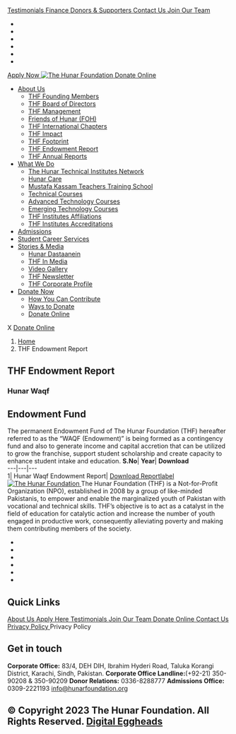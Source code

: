 [ Testimonials ](https://hunarfoundation.org/thf-endowment-report/</testimonials/>)
[ Finance ](https://hunarfoundation.org/thf-endowment-report/</finance/>)
[ Donors & Supporters ](https://hunarfoundation.org/thf-endowment-report/</donors-and-supporters/>)
[ Contact Us ](https://hunarfoundation.org/thf-endowment-report/</contact-us/>)
[ Join Our Team ](https://hunarfoundation.org/thf-endowment-report/</join-our-team/>)
  * [ ](https://hunarfoundation.org/thf-endowment-report/<https:/www.facebook.com/THFPakistan/>)
  * [ ](https://hunarfoundation.org/thf-endowment-report/<https:/www.instagram.com/thehunarfoundation/>)
  * [ ](https://hunarfoundation.org/thf-endowment-report/<https:/www.linkedin.com/company/the-hunar-foundation-thf-/>)
  * [ ](https://hunarfoundation.org/thf-endowment-report/<https:/twitter.com/THFHunar>)
  * [ ](https://hunarfoundation.org/thf-endowment-report/<https:/www.tiktok.com/@thehunarfoundation?_t=8edbSHDc97y&_r=1>)
  * [ ](https://hunarfoundation.org/thf-endowment-report/<https:/www.youtube.com/c/TheHunarFoundationTHF>)


[ Apply Now ](https://hunarfoundation.org/thf-endowment-report/<https:/docs.google.com/forms/d/e/1FAIpQLScI-WyhUZ2lZaoOHCtRIcRShkeC1ulelv_o0Ds8FmYqorPa7w/viewform?vc=0&c=0&w=1&flr=0>)
[ ![The Hunar Foundation](https://hunarfoundation.org/wp-content/uploads/2021/02/THF-Logo.png) ](https://hunarfoundation.org/thf-endowment-report/<https:/hunarfoundation.org/>)
[ Donate Online ](https://hunarfoundation.org/thf-endowment-report/<https:/billing.paypro.com.pk/donation/hunar-foundation/>)
  * [About Us](https://hunarfoundation.org/thf-endowment-report/<https:/hunarfoundation.org/about-us/>)
    * [THF Founding Members](https://hunarfoundation.org/thf-endowment-report/<https:/hunarfoundation.org/thf-founding-members/>)
    * [THF Board of Directors](https://hunarfoundation.org/thf-endowment-report/<https:/hunarfoundation.org/thf-board-of-directors/>)
    * [THF Management](https://hunarfoundation.org/thf-endowment-report/<https:/hunarfoundation.org/thf-management/>)
    * [Friends of Hunar (FOH)](https://hunarfoundation.org/thf-endowment-report/<https:/hunarfoundation.org/friends-of-hunar-foh/>)
    * [THF International Chapters](https://hunarfoundation.org/thf-endowment-report/<https:/hunarfoundation.org/thf-international-chapters/>)
    * [THF Impact](https://hunarfoundation.org/thf-endowment-report/<https:/hunarfoundation.org/thf-impact/>)
    * [THF Footprint](https://hunarfoundation.org/thf-endowment-report/<https:/hunarfoundation.org/thf-footprint/>)
    * [THF Endowment Report](https://hunarfoundation.org/thf-endowment-report/<https:/hunarfoundation.org/thf-endowment-report/>)
    * [THF Annual Reports](https://hunarfoundation.org/thf-endowment-report/<https:/hunarfoundation.org/thf-annual-reports/>)
  * [What We Do](https://hunarfoundation.org/thf-endowment-report/<#>)
    * [The Hunar Technical Institutes Network](https://hunarfoundation.org/thf-endowment-report/<https:/hunarfoundation.org/the-hunar-technical-institutes-network/>)
    * [Hunar Care](https://hunarfoundation.org/thf-endowment-report/<https:/hunarfoundation.org/hunar-care/>)
    * [Mustafa Kassam Teachers Training School](https://hunarfoundation.org/thf-endowment-report/<https:/hunarfoundation.org/mustafa-kassam-teachers-training-school/>)
    * [Technical Courses](https://hunarfoundation.org/thf-endowment-report/<https:/hunarfoundation.org/technical-courses/>)
    * [Advanced Technology Courses](https://hunarfoundation.org/thf-endowment-report/<https:/hunarfoundation.org/advanced-technology-courses/>)
    * [Emerging Technology Courses](https://hunarfoundation.org/thf-endowment-report/<https:/hunarfoundation.org/emerging-technology-courses/>)
    * [THF Institutes Affiliations](https://hunarfoundation.org/thf-endowment-report/<https:/hunarfoundation.org/thf-institutes-affiliations/>)
    * [THF Institutes Accreditations](https://hunarfoundation.org/thf-endowment-report/<https:/hunarfoundation.org/thf-institutes-accreditations/>)
  * [Admissions](https://hunarfoundation.org/thf-endowment-report/<https:/hunarfoundation.org/admissions/>)
  * [Student Career Services](https://hunarfoundation.org/thf-endowment-report/<https:/hunarfoundation.org/student-career-services/>)
  * [Stories & Media](https://hunarfoundation.org/thf-endowment-report/<#>)
    * [Hunar Dastaanein](https://hunarfoundation.org/thf-endowment-report/<https:/hunarfoundation.org/hunar-dastaanein/>)
    * [THF In Media](https://hunarfoundation.org/thf-endowment-report/<https:/hunarfoundation.org/thf-in-media/>)
    * [Video Gallery](https://hunarfoundation.org/thf-endowment-report/<https:/hunarfoundation.org/video-gallery/>)
    * [THF Newsletter](https://hunarfoundation.org/thf-endowment-report/<https:/hunarfoundation.org/wp-content/uploads/2024/01/THF-Newsletter.pdf>)
    * [THF Corporate Profile](https://hunarfoundation.org/thf-endowment-report/<https:/hunarfoundation.org/wp-content/uploads/2024/01/THF-Corporate-Profile.pdf>)
  * [Donate Now](https://hunarfoundation.org/thf-endowment-report/<#>)
    * [How You Can Contribute](https://hunarfoundation.org/thf-endowment-report/<https:/hunarfoundation.org/how-you-can-contribute/>)
    * [Ways to Donate](https://hunarfoundation.org/thf-endowment-report/<https:/hunarfoundation.org/ways-to-donate/>)
    * [Donate Online](https://hunarfoundation.org/thf-endowment-report/<https:/billing.paypro.com.pk/donation/hunar-foundation/>)


X
[ Donate Online ](https://hunarfoundation.org/thf-endowment-report/<https:/billing.paypro.com.pk/donation/hunar-foundation/>)
  1. [Home](https://hunarfoundation.org/thf-endowment-report/<https:/hunarfoundation.org>)
  2. THF Endowment Report


##  THF Endowment Report 
###  Hunar Waqf 
## Endowment Fund
The permanent Endowment Fund of The Hunar Foundation (THF) hereafter referred to as the “WAQF (Endowment)” is being formed as a contingency fund and also to generate income and capital accretion that can be utilized to grow the franchise, support student scholarship and create capacity to enhance student intake and education.
**S.No**| **Year**| **Download**  
---|---|---  
1| Hunar Waqf Endowment Report|  [ Download Reportlabel ](https://hunarfoundation.org/thf-endowment-report/</wp-content/uploads/2024/01/Hunar-Waqf-Endowment-Report.pdf>)  
[ ![The Hunar Foundation](https://hunarfoundation.org/wp-content/uploads/2021/02/Honar-Foundation-Linear-Footer-Logo.png) ](https://hunarfoundation.org/thf-endowment-report/<https:/hunarfoundation.org/>)
The Hunar Foundation (THF) is a Not-for-Profit Organization (NPO), established in 2008 by a group of like-minded Pakistanis, to empower and enable the marginalized youth of Pakistan with vocational and technical skills. THF’s objective is to act as a catalyst in the field of education for catalytic action and increase the number of youth engaged in productive work, consequently alleviating poverty and making them contributing members of the society.
  * [ ](https://hunarfoundation.org/thf-endowment-report/<https:/www.facebook.com/THFPakistan/>)
  * [ ](https://hunarfoundation.org/thf-endowment-report/<https:/www.instagram.com/thehunarfoundation/>)
  * [ ](https://hunarfoundation.org/thf-endowment-report/<https:/www.linkedin.com/company/the-hunar-foundation-thf-/>)
  * [ ](https://hunarfoundation.org/thf-endowment-report/<https:/twitter.com/THFHunar>)
  * [ ](https://hunarfoundation.org/thf-endowment-report/<https:/www.tiktok.com/@thehunarfoundation?_t=8edbSHDc97y&_r=1>)
  * [ ](https://hunarfoundation.org/thf-endowment-report/<https:/www.youtube.com/c/TheHunarFoundationTHF>)


## Quick Links
[ About Us ](https://hunarfoundation.org/thf-endowment-report/<https:/hunarfoundation.org/about-us/>)
[ Apply Here ](https://hunarfoundation.org/thf-endowment-report/<>)
[ Testimonials ](https://hunarfoundation.org/thf-endowment-report/</testimonials/>)
[ Join Our Team ](https://hunarfoundation.org/thf-endowment-report/</join-our-team/>)
[ Donate Online ](https://hunarfoundation.org/thf-endowment-report/<https:/billing.paypro.com.pk/donation/hunar-foundation/>)
[ Contact Us ](https://hunarfoundation.org/thf-endowment-report/</contact-us/>)
[ Privacy Policy ](https://hunarfoundation.org/thf-endowment-report/<https:/hunarfoundation.org/privacy-policy/>)
Privacy Policy 
## Get in touch
**Corporate Office:** 83/4, DEH DIH, Ibrahim Hyderi Road, Taluka Korangi District, Karachi, Sindh, Pakistan.
**Corporate Office Landline:**(+92-21) 350-90208 & 350-90209 **Donor Relations:** 0336-8288777 **Admissions Office:** 0309-2221193 
info@hunarfoundation.org
[ ](https://hunarfoundation.org/thf-endowment-report/<#>)
## © Copyright 2023 The Hunar Foundation. All Rights Reserved. [Digital Eggheads](https://hunarfoundation.org/thf-endowment-report/<http:/digitaleggheads.com>)

